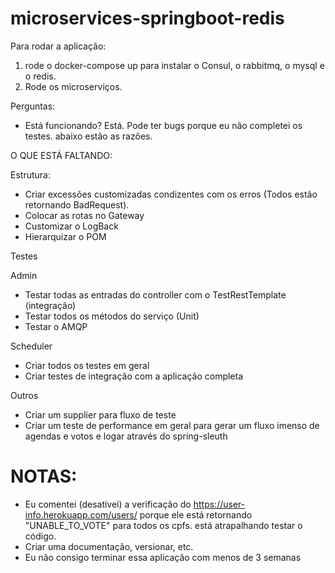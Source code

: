 # microservices-springboot-redis

Para rodar a aplicação:
1) rode o docker-compose up para instalar o Consul, o rabbitmq, o mysql e o redis.
2) Rode os microserviços.

Perguntas: 
- Está funcionando? Está. Pode ter bugs porque eu não completei os testes.
abaixo estão as razões.

O QUE ESTÁ FALTANDO:

Estrutura:

- Criar excessões customizadas condizentes com os erros (Todos estão retornando BadRequest).
- Colocar as rotas no Gateway
- Customizar o LogBack
- Hierarquizar o POM

Testes

Admin
- Testar todas as entradas do controller com o TestRestTemplate (integração)
- Testar todos os métodos do serviço (Unit)
- Testar o AMQP

Scheduler
- Criar todos os testes em geral
- Criar testes de integração com a aplicação completa

Outros
- Criar um supplier para fluxo de teste
- Criar um teste de performance em geral para
gerar um fluxo imenso de agendas e votos e logar através do spring-sleuth

# NOTAS:
- Eu comentei (desativei) a verificação do https://user-info.herokuapp.com/users/ porque ele
está retornando "UNABLE_TO_VOTE" para todos os cpfs. está atrapalhando testar o código.
- Criar uma documentação, versionar, etc.
- Eu não consigo terminar essa aplicação com menos de 3 semanas


